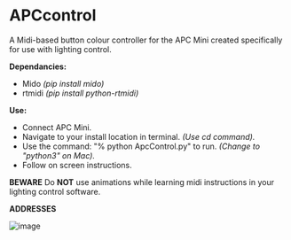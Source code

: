 # APCcontrol
A Midi-based button colour controller for the APC Mini created specifically for use with lighting control.

**Dependancies:**
- Mido _(pip install mido)_
- rtmidi _(pip install python-rtmidi)_

**Use:**
- Connect APC Mini.
- Navigate to your install location in terminal. _(Use cd command)._
- Use the command: "% python ApcControl.py" to run. _(Change to "python3" on Mac)._
- Follow on screen instructions. 

**BEWARE**
Do **NOT** use animations while learning midi instructions in your lighting control software.


**ADDRESSES**

![image](https://user-images.githubusercontent.com/19891289/124409698-e6b21800-dd9c-11eb-8794-90b35da2d4ac.jpeg)


